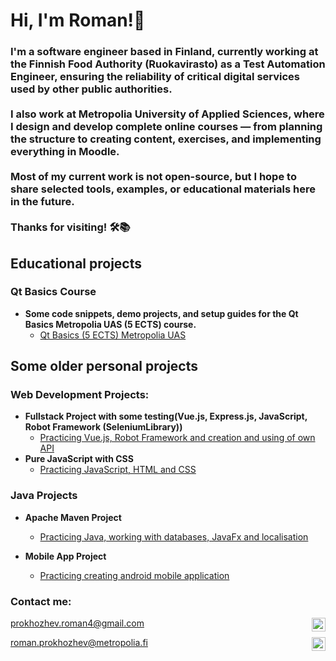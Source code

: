 <h1>Hi, I'm Roman!👋</h1>
<h3> I'm a software engineer based in Finland, currently working at the Finnish Food Authority (Ruokavirasto) as a Test Automation Engineer, ensuring the reliability of critical digital services used by other public authorities. <br> <br>
I also work at Metropolia University of Applied Sciences, where I design and develop complete online courses — from planning the structure to creating content, exercises, and implementing everything in Moodle. <br> <br>
Most of my current work is not open-source, but I hope to share selected tools, examples, or educational materials here in the future. <br> <br>
Thanks for visiting! 🛠️📚 <br /> </h3> 
<h2> Educational projects </h2>
<h3> Qt Basics Course </h3>

- <b> Some code snippets, demo projects, and setup guides for the Qt Basics Metropolia UAS (5 ECTS) course.</b>
  - [Qt Basics (5 ECTS) Metropolia UAS](https://github.com/RomanProkh/QtBasics)
  
<h2> Some older personal projects </h2>
<h3>Web Development Projects:</h3>

- <b>Fullstack Project with some testing(Vue.js, Express.js, JavaScript, Robot Framework (SeleniumLibrary))</b>
  - [Practicing Vue.js, Robot Framework and creation and using of own API](https://github.com/RomanProkh/Car-rent) 
- <b>Pure JavaScript with CSS</b>
  - [Practicing JavaScript, HTML and CSS](https://github.com/RomanProkh/Fillarinetti-)
  
<h3>Java Projects</h3>

- <b>Apache Maven Project</b>
  - [Practicing Java, working with databases, JavaFx and localisation ](https://github.com/RomanProkh/WMS)</b>

- <b>Mobile App Project</b>
  - [Practicing creating android mobile application](https://github.com/RomanProkh/ryhtiPlus)</b>

<h3> Contact me:</h3>

prokhozhev.roman4@gmail.com
<img align="right" alt="Gmail" width="22px" src="https://img.icons8.com/fluency/512/gmail.png" />

roman.prokhozhev@metropolia.fi
<img align="right" alt="Email" width="22px" src="https://img.icons8.com/fluency/512/composing-mail.png" />
